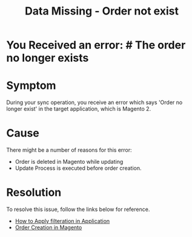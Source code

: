 ﻿---
title: "Data Missing - Order not exist"
toc: true
tag: developers
category: "Connectors"
menus: 
    magentotroubleshooting:
        title: "Data Missing - Order not exist"
        weight: 5
        icon: fa fa-file-word-o
        identifier: magentotroubleshootingordernotexist
---
# You Received an error: # The order no longer exists

# Symptom

During your sync operation, you receive an error which says 'Order no longer exist' 
in the target application, which is Magento 2. 

# Cause

There might be a number of reasons for this error: 

- Order is deleted in Magento while updating
- Update Process is executed before order creation.



# Resolution

To resolve this issue, follow the links below for reference. 

- [How to Apply filteration in Application](/transformation/working-with-schemas-action-filter/#knowing-schema-actions--filters)  
- [Order Creation in Magento](https://www.tutorialspoint.com/magento/create_magento_orders.htm)
